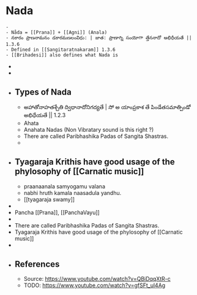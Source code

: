 # Nada
	-
	- Nåda = [[Prana]] + [[Agni]] (Anala)
	- నకారం ప్రాణనామనం డకారమణలంవిధు: | జాత: ప్రాణాగ్ని సంయోగా త్తేననాదో అభిధీయతే || 1.3.6
	- Defined in [[Sangitaratnakaram]] 1.3.6
	- [[Brihadesi]] also defines what Nada is
-
-
- ## Types of Nada
	- అహాతోనాహతశ్చేతి  ద్విధానాదోనిగద్యతే | సో అ యాంప్రకాశ తే పిండేతసమాత్పిండో అభిధేయతే || 1.2.3
	- Ahata
	- Anahata Nadas (Non Vibratary sound is this right ?)
	- There are called Paribhashika Padas of Sangita Shastras.
	-
- ## Tyagaraja Krithis have good usage of the phylosophy of [[Carnatic music]]
	- praanaanala samyogamu valana
	- nabhi hruth kamala naasadula yandhu.
	- [[tyagaraja swamy]]
-
- Pancha [[Prana]], [[PanchaVayu]]
-
- There are called Paribhashika Padas of Sangita Shastras.
- Tyagaraja Krithis have good usage of the phylosophy of [[Carnatic music]]
-
- ## References
	- Source: <https://www.youtube.com/watch?v=QBiDqqXtR-c>
	- TODO: <https://www.youtube.com/watch?v=gfSFt_ul4Ag>